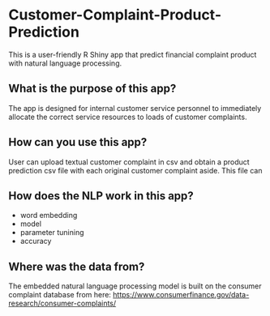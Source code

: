 # Customer-Complaint-Product-Prediction

This is a user-friendly R Shiny app that predict financial complaint product with natural language processing. 

## What is the purpose of this app?
The app is designed for internal customer service personnel to immediately allocate the correct service resources to loads of customer complaints. 

## How can you use this app?
User can upload textual customer complaint in csv and obtain a product prediction csv file with each original customer complaint aside. This file can 

## How does the NLP work in this app?
- word embedding
- model
- parameter tunining
- accuracy



## Where was the data from?
The embedded natural language processing model is built on the consumer complaint database from here: https://www.consumerfinance.gov/data-research/consumer-complaints/
